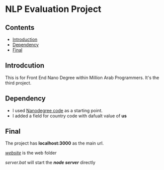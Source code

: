 # NLP Evaluation Project

## Contents
- [Introduction](https://github.com/tarikgad/TG-FEND-04-NLP-Evaluation#Introduction)
- [Dependency](https://github.com/tarikgad/TG-FEND-04-NLP-Evaluation#Dependency)
- [Final](https://github.com/tarikgad/TG-FEND-04-NLP-Evaluation#Final)


## Introdcution
This is for Front End Nano Degree within Million Arab Programmers. It's the third project.

## Dependency
- I used [Nanodegree code](https://github.com/tarikgad/fend/tree/refresh-2019/projects/evaluate-news-nlp) as a starting point.
- I added a field for country code with dafualt value of **us**

## Final
The project has **localhost:3000** as the main url.

[_website_](website/) is the web folder

_server.bat_ will start the **_node server_** directly
